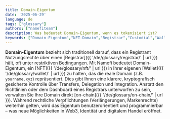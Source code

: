 ```yaml
---
title: Domain-Eigentum
date: '2025-06-29'
language: de
tags: ["glossary"]
authors: ["namefiteam"]
description: Was bedeutet Domain-Eigentum, wenn es tokenisiert ist?
keywords: ["Domain-Eigentum","NFT-Domain","Registrar","Custodial","Wallet-Eigentum"]
---
```



**Domain-Eigentum** bezieht sich traditionell darauf, dass ein Registrant Nutzungsrechte über einen [Registrar]({{ '/de/glossary/registrar/' | url }}) hält, oft unter restriktiven Bedingungen. Mit Namefi bedeutet Domain-Eigentum, ein [NFT]({{ '/de/glossary/nft/' | url }}) in Ihrer eigenen [Wallet]({{ '/de/glossary/wallet/' | url }}) zu halten, das die reale Domain (z.B. `yourname.xyz`) repräsentiert. Dies gibt Ihnen eine klarere, kryptografisch gesicherte Kontrolle über Transfers, Delegation und Integration. Anstatt den Richtlinien oder dem Dashboard eines Registrars unterworfen zu sein, verwalten Sie Ihre Domain direkt [on-chain]({{ '/de/glossary/on-chain/' | url }}). Während rechtliche Verpflichtungen (Verlängerungen, Markenrechte) weiterhin gelten, wird das Eigentum benutzerorientiert und programmierbar – was neue Möglichkeiten in Web3, Identität und digitalem Handel eröffnet.